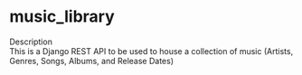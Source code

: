 # music_library

Description<br>
This is a Django REST API to be used to house a collection of music (Artists, Genres, Songs, Albums, and Release Dates)

